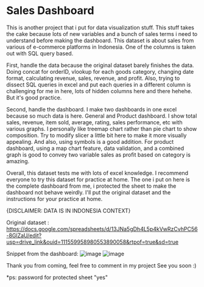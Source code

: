 # Sales Dashboard
This is another project that i put for data visualization stuff. This stuff takes the cake because lots of new variables and a bunch of sales terms i need to understand before making the dashboard.
This dataset is about sales from various of e-commerce platforms in Indonesia. One of the columns is taken out with SQL query based.

First, handle the data because the original dataset barely finishes the data. Doing concat for orderID, vlookup for each goods category, changing date format, calculating revenue, sales, revenue, and profit. Also, trying to dissect SQL queries in excel and put each queries in a different column is challenging for me in here, lots of hidden columns here and there hehehe. But it's good practice.

Second, handle the dashboard. I make two dashboards in one excel because so much data is here. General and Product dashboard.
I show total sales, revenue, item sold, average, rating, sales performance, etc with various graphs. I personally like treemap chart rather than pie chart to show composition. Try to modify slicer a little bit here to make it more visually appealing. And also, using symbols is a good addition.
For product dashboard, using a map chart feature, data validation, and a combined graph is good to convey two variable sales as profit based on category is amazing. 

Overall, this dataset tests me with lots of excel knowledge. I recommend everyone to try this dataset for practice at home. The one i put on here is the complete dashboard from me, i protected the sheet to make the dashboard not behave weirdly. I'll put the original dataset and the instructions for your practice at home.

{DISCLAIMER: DATA IS IN INDONESIA CONTEXT}

Original dataset : https://docs.google.com/spreadsheets/d/13JNa5gDh4L5p4kVwRzCvhPC56-8GlZaU/edit?usp=drive_link&ouid=111559958980553890058&rtpof=true&sd=true

Snippet from the dashboard:
![image](https://github.com/ShinyFiver/SalesDashboard/assets/116712311/a0702f4d-a0c2-4584-9d94-ea8756ea0c39)
![image](https://github.com/ShinyFiver/SalesDashboard/assets/116712311/b2bfa359-a050-4245-8b97-7c0a820b2419)

Thank you from coming, feel free to comment in my project
See you soon :)

*ps: password for protected sheet "yes"
